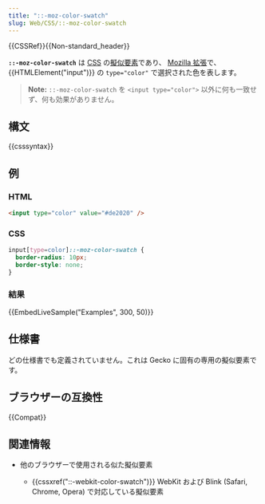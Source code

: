 ```yaml
---
title: "::-moz-color-swatch"
slug: Web/CSS/::-moz-color-swatch
---
```

{{CSSRef}}{{Non-standard_header}}

**`::-moz-color-swatch`** は [CSS](/ja/docs/Web/CSS) の[擬似要素](/ja/docs/Web/CSS/Pseudo-elements)であり、 [Mozilla 拡張](/ja/docs/Web/CSS/Mozilla_Extensions)で、 {{HTMLElement("input")}} の `type="color"` で選択された色を表します。

> **Note:** `::-moz-color-swatch` を `<input type="color">` 以外に何も一致せず、何も効果がありません。

## 構文

{{csssyntax}}

## 例

### HTML

```html
<input type="color" value="#de2020" />
```

### CSS

```css
input[type=color]::-moz-color-swatch {
  border-radius: 10px;
  border-style: none;
}
```

### 結果

{{EmbedLiveSample("Examples", 300, 50)}}

## 仕様書

どの仕様書でも定義されていません。これは Gecko に固有の専用の擬似要素です。

## ブラウザーの互換性

{{Compat}}

## 関連情報

- 他のブラウザーで使用される似た擬似要素

  - {{cssxref("::-webkit-color-swatch")}} WebKit および Blink (Safari, Chrome, Opera) で対応している擬似要素

